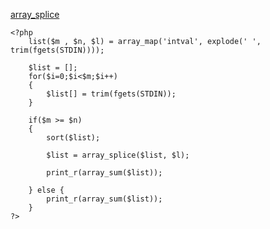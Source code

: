[array_splice](https://github.com/Ryo-0912/laravel-learning/blob/main/%E9%85%8D%E5%88%97/%E8%A6%81%E7%B4%A0%E3%81%AE%E5%89%8A%E9%99%A4.md)


```
<?php
    list($m , $n, $l) = array_map('intval', explode(' ', trim(fgets(STDIN))));
    
    $list = [];
    for($i=0;$i<$m;$i++)
    {
        $list[] = trim(fgets(STDIN));
    }
    
    if($m >= $n)
    {
        sort($list);
    
        $list = array_splice($list, $l);
          
        print_r(array_sum($list));
        
    } else {
        print_r(array_sum($list));
    }
?>
```
